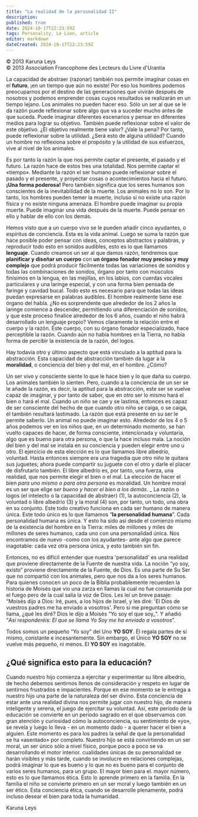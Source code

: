 ```yaml
---
title: "La realidad de la personalidad II"
description: 
published: true
date: 2024-10-17T22:23:59Z
tags: Personality, Le Lien, article
editor: markdown
dateCreated: 2024-10-17T22:23:59Z
---
```


<p class="v-card tema v-sheet--gris claro aclarar-3 px-2">© 2013 Karuna Leys<br>© 2013 Association Francophone des Lecteurs du Livre d'Urantia</p>


La capacidad de abstraer (razonar) también nos permite imaginar cosas en el **futuro**, ¡en un tiempo que aún no existe! Por eso los hombres podemos preocuparnos por el destino de las generaciones que vivirán después de nosotros y podemos emprender cosas cuyos resultados se realizarán en un tiempo lejano. Los animales no pueden hacer eso. Sólo un ser al que se le da razón puede reflexionar sobre algo que va a suceder mucho antes de que suceda. Puede imaginar diferentes escenarios y pensar en diferentes medios para lograr su objetivo. También puede reflexionar sobre el valor de este objetivo. ¿El objetivo realmente tiene valor? ¿Vale la pena? Por tanto, puede reflexionar sobre la utilidad. ¿Será esto de alguna utilidad? Cuando un hombre no reflexiona sobre el propósito y la utilidad de sus esfuerzos, vive al nivel de los animales.

Es por tanto la razón la que nos permite captar el presente, el pasado y el futuro. La razón hace de estos tres una totalidad. Nos permite captar el «tiempo». Mediante la razón el ser humano puede reflexionar sobre el pasado y el presente, y proyectar cosas o acontecimientos hacia el futuro. **¡Una forma poderosa!** Pero también significa que los seres humanos son conscientes de la inevitabilidad de la muerte. Los animales no lo son. Por lo tanto, los hombres pueden temer la muerte, incluso si no existe una razón física y no existe ninguna amenaza. El hombre puede imaginar su propia muerte. Puede imaginar una vida después de la muerte. Puede pensar en ello y hablar de ello con los demás.

Hemos visto que a un cuerpo vivo se le pueden añadir cinco ayudantes, o espíritus de conciencia. Esta es la vida animal. Luego se suma la razón que hace posible poder pensar con ideas, conceptos abstractos y palabras, y reproducir todo esto en sonidos audibles, esto es lo que llamamos **lenguaje**. Cuando creamos un ser al que damos razón, tendremos que **planificar y diseñar un cuerpo** con **un órgano fonador muy preciso y muy complejo** que podrá producir fácilmente todas las variaciones de sonidos y todas las combinaciones de sonidos, órgano por tanto con músculos finísimos en la lengua, en las mejillas, en los labios, con cuerdas vocales particulares y una laringe especial, y con una forma bien pensada de faringe y cavidad bucal. Todo esto es necesario para que todas las ideas puedan expresarse en palabras audibles. El hombre realmente tiene ese órgano del habla. ¿No es sorprendente que alrededor de los 2 años la laringe comience a descender, permitiendo una diferenciación de sonidos, y que este proceso finalice alrededor de los 6 años, cuando el niño habrá desarrollado un lenguaje propio? Vemos claramente la relación entre el cuerpo y la razón. Este cuerpo, con su órgano fonador especializado, hace perceptible la razón. Cuando aún no había hombres en la Tierra, no había forma de percibir la existencia de la razón, del logos.

Hay todavía otro y último aspecto que está vinculado a la aptitud para la abstracción. Esta capacidad de abstracción también da lugar a la **moralidad**, o conciencia del bien y del mal, en el hombre. ¿Cómo?

Un ser vivo y consciente siente lo que le hace bien y lo que daña su cuerpo. Los animales también lo sienten. Pero, cuando a la conciencia de un ser se le añade la razón, es decir, la aptitud para la abstracción, este ser se vuelve capaz de imaginar, y por tanto de saber, que en otro ser lo mismo hará el bien o hará el mal. Cuando un niño se cae y se lastima, entonces es capaz de ser consciente del hecho de que cuando otro niño se caiga, o se caiga, él también resultará lastimado. La razón que está presente en su ser le permite saberlo. Un animal no puede imaginar esto. Alrededor de los 4 o 5 años podemos ver en los niños que, en un determinado momento, se han vuelto capaces de hacer, de forma consciente, intencionada y voluntaria, algo que es bueno para otra persona, o que la hace incluso mala. La noción del bien y del mal se instala en su conciencia y pueden elegir entre uno u otro. El ejercicio de esta elección es lo que llamamos libre albedrío, voluntad. Hasta entonces siempre era una tragedia que otro niño le quitara sus juguetes; ahora puede compartir su juguete con el otro y darle el placer de disfrutarlo también. El libre albedrío es, por tanto, una fuerza, una realidad, que nos permite elegir el bien o el mal. La elección de hacer el bien _para uno mismo o para otra persona_ es moralidad. Un hombre moral es un ser que elige _ser bueno y hacer el bien a los demás_.
_
La razón o logos (el intelecto o la capacidad de abstraer) (1), la autoconciencia (2), la voluntad o libre albedrío (3) y la moral (4) son, por tanto, un todo, una obra en su conjunto. Este todo creativo funciona en cada ser humano de manera única. Este todo único es lo que llamamos “**la personalidad humana**”. Cada personalidad humana es única. Y esto ha sido así desde el comienzo mismo de la existencia del hombre en la Tierra: miles de millones y miles de millones de seres humanos, cada uno con una personalidad única. Nos encontramos de nuevo -como con los ayudantes- ante algo que parece inagotable: cada vez otra persona única, y esto también sin fin.

Entonces, no es difícil entender que nuestra 'personalidad' es una realidad que proviene directamente de la Fuente de nuestra vida. La noción “yo soy, existo” proviene directamente de la Fuente, de Dios. Es una parte de Su Ser que no compartió con los animales, pero que nos da a los seres humanos. Para quienes conocen un poco de la Biblia probablemente recuerden la historia de Moisés que vio una zarza en llamas la cual no fue consumida por el fuego pero de la cual salía la voz de Dios. Les leí un breve pasaje: “Moisés dijo a Dios: Iré, pues, a los hijos de Israel, y les diré: 'El Dios de vuestros padres me ha enviado a vosotros'. Pero si me preguntan cómo se llama, ¿qué les diré? Dios le dijo a Moisés “Yo soy el que soy_”. Y añadió “_Así responderéis: El que se llama Yo Soy me ha enviado a vosotros_”.

Todos somos un pequeño “Yo soy” del Uno **YO SOY**. Él regala partes de sí mismo, constante e incesantemente. Sin embargo, el Único **YO SOY** no se vuelve más pequeño, ni menos. El **YO SOY** es inagotable.

## ¿Qué significa esto para la educación?

Cuando nuestro hijo comienza a ejercitar y experimentar su libre albedrío, de hecho debemos sentirnos llenos de consideración y respeto en lugar de sentirnos frustrados e impacientes. Porque en ese momento se le entrega a nuestro hijo una parte de la naturaleza del ser divino. Esta conciencia de estar ante una realidad divina nos permite jugar con nuestro hijo, de manera inteligente y serena, el juego de ejercitar su voluntad. Así, este período de la educación se convierte en un período sagrado en el que observamos con gran atención y curiosidad cómo la autoconciencia, su sentimiento de «yo», se revela y luego lo lleva - en un momento dado - a querer hacer el bien a alguien. Este momento es para los padres la señal de que la personalidad se ha «asentado» por completo. Nuestro hijo se está convirtiendo en un ser moral, un ser único sólo a nivel físico, porque poco a poco se va desarrollando el motor interior. cualidades únicas de su personalidad se harán visibles y más tarde, cuando se involucre en relaciones complejas, podrá imaginar lo que es bueno y lo que no es bueno para el conjunto de varios seres humanos, para un grupo. El mayor bien para el. mayor número, esto es lo que llamamos ética. Esto lo aprende primero en la familia. En la familia el niño se convierte primero en un ser moral y luego también en un ser ético. Esta conciencia ética, cuando se desarrolle plenamente, podrá incluso desear el bien para toda la humanidad.

Karuna Leys

